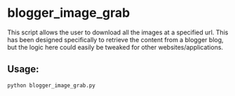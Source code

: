 blogger_image_grab
==================

This script allows the user to download all the images at a specified url. This has been designed specifically to retrieve the content from a blogger blog, but the logic here could easily be tweaked for other websites/applications.

Usage:
---------------
    python blogger_image_grab.py